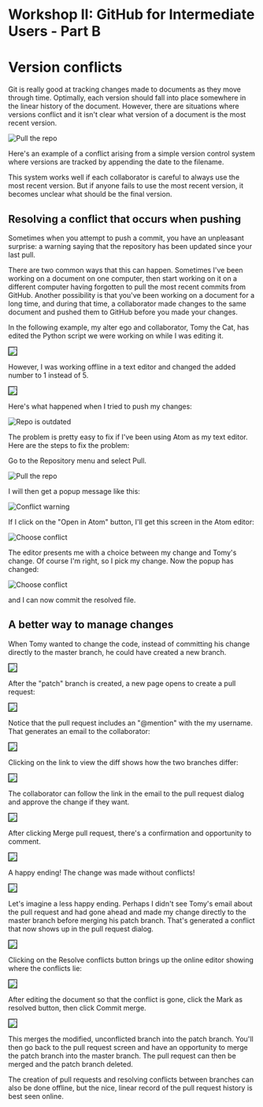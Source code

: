 # Workshop II: GitHub for Intermediate Users - Part B

# Version conflicts

Git is really good at tracking changes made to documents as they move through time.  Optimally, each version should fall into place somewhere in the linear history of the document.  However, there are situations where versions conflict and it isn't clear what version of a document is the most recent version.

![Pull the repo](images-2b/version-conflict.png)

Here's an example of a conflict arising from a simple version control system where versions are tracked by appending the date to the filename.  

This system works well if each collaborator is careful to always use the most recent version.  But if anyone fails to use the most recent version, it becomes unclear what should be the final version.

## Resolving a conflict that occurs when pushing

Sometimes when you attempt to push a commit, you have an unpleasant surprise: a warning saying that the repository has been updated since your last pull.

There are two common ways that this can happen. Sometimes I've been working on a document on one computer, then start working on it on a different computer having forgotten to pull the most recent commits from GitHub. Another possibility is that you've been working on a document for a long time, and during that time, a collaborator made changes to the same document and pushed them to GitHub before you made your changes.  

In the following example, my alter ego and collaborator, Tomy the Cat, has edited the Python script we were working on while I was editing it.  

<img src="images-2b/first-conflicted-change.png" style="border:1px solid black">

However, I was working offline in a text editor and changed the added number to 1 instead of 5.  

<img src="images-2b/second-conflicted-change.png" style="border:1px solid black">

Here's what happened when I tried to push my changes:

![Repo is outdated](images-2b/repo-outdated.png)

The problem is pretty easy to fix if I've been using Atom as my text editor.  Here are the steps to fix the problem:

Go to the Repository menu and select Pull.

![Pull the repo](images-2b/pull-repo.png)

I will then get a popup message like this:

![Conflict warning](images-2b/conflict-detected.png)

If I click on the "Open in Atom" button, I'll get this screen in the Atom editor:

![Choose conflict](images-2b/choose-conflict.png)

The editor presents me with a choice between my change and Tomy's change.  Of course I'm right, so I pick my change.  Now the popup has changed:

![Choose conflict](images-2b/conflict-fixed.png)

and I can now commit the resolved file.

## A better way to manage changes

When Tomy wanted to change the code, instead of committing his change directly to the master branch, he could have created a new branch.

<img src="images-2b/create-branch-change.png" style="border:1px solid black">

After the "patch" branch is created, a new page opens to create a pull request:

<img src="images-2b/create-pull-request.png" style="border:1px solid black">

Notice that the pull request includes an "@mention" with the my username.  That generates an email to the collaborator:

<img src="images-2b/pull-request-email.png" style="border:1px solid black">

Clicking on the link to view the diff shows how the two branches differ:

<img src="images-2b/online-diff.png" style="border:1px solid black">

The collaborator can follow the link in the email to the pull request dialog and approve the change if they want.

<img src="images-2b/branch-pull-request.png" style="border:1px solid black">

After clicking Merge pull request, there's a confirmation and opportunity to comment.

<img src="images-2b/confirm-merge.png" style="border:1px solid black">

A happy ending! The change was made without conflicts!

<img src="images-2b/successful-merge.png" style="border:1px solid black">

Let's imagine a less happy ending. Perhaps I didn't see Tomy's email about the pull request and had gone ahead and made my change directly to the master branch before merging his patch branch.  That's generated a conflict that now shows up in the pull request dialog.

<img src="images-2b/pull-request-merge-conflict.png" style="border:1px solid black">

Clicking on the Resolve conflicts button brings up the online editor showing where the conflicts lie:

<img src="images-2b/online-conflict-resolution.png" style="border:1px solid black">

After editing the document so that the conflict is gone, click the Mark as resolved button, then click Commit merge.

<img src="images-2b/online-conflict-resolved.png" style="border:1px solid black">

This merges the modified, unconflicted branch into the patch branch.  You'll then go back to the pull request screen and have an opportunity to merge the patch branch into the master branch. The pull request can then be merged and the patch branch deleted.

The creation of pull requests and resolving conflicts between branches can also be done offline, but the nice, linear record of the pull request history is best seen online.
